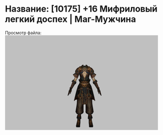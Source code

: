 # Название: [10175] +16 Мифриловый легкий доспех | Маг-Мужчина

Просмотр файла:
![p040021.png](p040021.png)